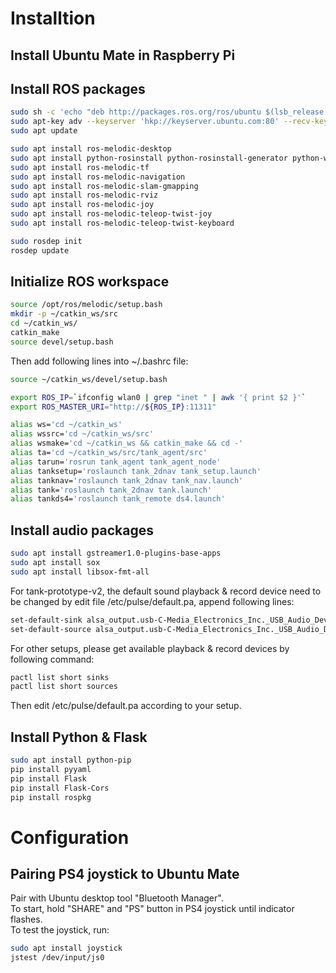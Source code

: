 # Installtion

## Install Ubuntu Mate in Raspberry Pi

## Install ROS packages
  ```bash
  sudo sh -c 'echo "deb http://packages.ros.org/ros/ubuntu $(lsb_release -sc) main" > /etc/apt/sources.list.d/ros-latest.list'
  sudo apt-key adv --keyserver 'hkp://keyserver.ubuntu.com:80' --recv-key C1CF6E31E6BADE8868B172B4F42ED6FBAB17C654
  sudo apt update

  sudo apt install ros-melodic-desktop
  sudo apt install python-rosinstall python-rosinstall-generator python-wstool build-essential
  sudo apt install ros-melodic-tf
  sudo apt install ros-melodic-navigation
  sudo apt install ros-melodic-slam-gmapping
  sudo apt install ros-melodic-rviz
  sudo apt install ros-melodic-joy
  sudo apt install ros-melodic-teleop-twist-joy
  sudo apt install ros-melodic-teleop-twist-keyboard

  sudo rosdep init
  rosdep update
  ```

## Initialize ROS workspace
  ```bash
  source /opt/ros/melodic/setup.bash
  mkdir -p ~/catkin_ws/src
  cd ~/catkin_ws/
  catkin_make
  source devel/setup.bash
  ```
  Then add following lines into ~/.bashrc file:
  ```bash
  source ~/catkin_ws/devel/setup.bash

  export ROS_IP=`ifconfig wlan0 | grep "inet " | awk '{ print $2 }'`
  export ROS_MASTER_URI="http://${ROS_IP}:11311"

  alias ws='cd ~/catkin_ws'
  alias wssrc='cd ~/catkin_ws/src'
  alias wsmake='cd ~/catkin_ws && catkin_make && cd -'
  alias ta='cd ~/catkin_ws/src/tank_agent/src'
  alias tarun='rosrun tank_agent tank_agent_node'
  alias tanksetup='roslaunch tank_2dnav tank_setup.launch'
  alias tanknav='roslaunch tank_2dnav tank_nav.launch'
  alias tank='roslaunch tank_2dnav tank.launch'
  alias tankds4='roslaunch tank_remote ds4.launch'
  ```

## Install audio packages
  ```bash
  sudo apt install gstreamer1.0-plugins-base-apps
  sudo apt install sox
  sudo apt install libsox-fmt-all
  ```
  For tank-prototype-v2, the default sound playback & record device need to be changed by edit file /etc/pulse/default.pa, append following lines:
  ```bash
  set-default-sink alsa_output.usb-C-Media_Electronics_Inc._USB_Audio_Device-00.analog-stereo
  set-default-source alsa_output.usb-C-Media_Electronics_Inc._USB_Audio_Device-00.analog-stereo.monitor
  ```
  For other setups, please get available playback & record devices by following command:
  ```bash
  pactl list short sinks
  pactl list short sources
  ```
  Then edit /etc/pulse/default.pa according to your setup.

## Install Python & Flask
  ```bash
  sudo apt install python-pip
  pip install pyyaml
  pip install Flask
  pip install Flask-Cors
  pip install rospkg
  ```

# Configuration

## Pairing PS4 joystick to Ubuntu Mate
  Pair with Ubuntu desktop tool "Bluetooth Manager".  
  To start, hold "SHARE" and "PS" button in PS4 joystick until indicator flashes.  
  To test the joystick, run:
  ```bash
  sudo apt install joystick
  jstest /dev/input/js0
  ```
